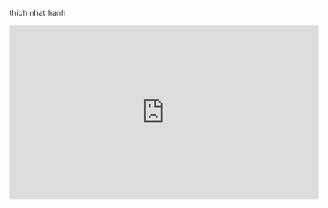 
thich nhat hanh

<iframe width="560" height="315" src="https://www.youtube.com/embed/Q0m6L9NJmQA" frameborder="0" allow="accelerometer; autoplay; encrypted-media; gyroscope; picture-in-picture" allowfullscreen></iframe>
